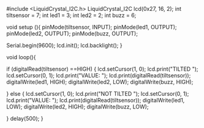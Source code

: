#include <LiquidCrystal_I2C.h>
LiquidCrystal_I2C lcd(0x27, 16, 2);
int  tiltsensor = 7;
int led1 = 3;
int led2 = 2;
int buzz = 6;

void setup (){
pinMode(tiltsensor, INPUT);
pinMode(led1, OUTPUT);
pinMode(led2, OUTPUT);
pinMode(buzz, OUTPUT);

  Serial.begin(9600);
 lcd.init();
 lcd.backlight();
}

void loop(){
  
  if (digitalRead(tiltsensor) ==HIGH)
{
lcd.setCursor(1, 0);
lcd.print("TILTED                          ");
lcd.setCursor(0, 1);
lcd.print("VALUE:  ");
lcd.print(digitalRead(tiltsensor));
digitalWrite(led1, HIGH);
digitalWrite(led2, LOW);
digitalWrite(buzz, HIGH);

}
else 
{
lcd.setCursor(1, 0);
lcd.print("NOT TILTED                   ");
lcd.setCursor(0, 1);
lcd.print("VALUE:  ");
lcd.print(digitalRead(tiltsensor));
digitalWrite(led1, LOW);
digitalWrite(led2, HIGH);
digitalWrite(buzz, LOW);

}
  delay(500);
}
